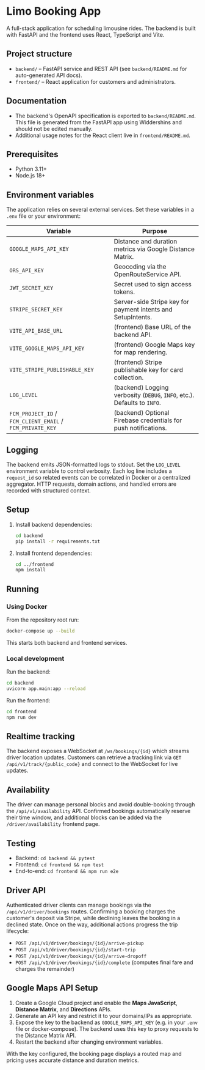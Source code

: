 # Limo Booking App

A full-stack application for scheduling limousine rides. The backend is built with FastAPI and the frontend uses React, TypeScript and Vite.

## Project structure

- `backend/` – FastAPI service and REST API (see `backend/README.md` for auto-generated API docs).
- `frontend/` – React application for customers and administrators.

## Documentation

- The backend's OpenAPI specification is exported to `backend/README.md`. This file is generated from the FastAPI app using Widdershins and should not be edited manually.
- Additional usage notes for the React client live in `frontend/README.md`.

## Prerequisites

- Python 3.11+
- Node.js 18+

## Environment variables

The application relies on several external services. Set these variables in a `.env` file or your environment:

| Variable | Purpose |
| --- | --- |
| `GOOGLE_MAPS_API_KEY` | Distance and duration metrics via Google Distance Matrix. |
| `ORS_API_KEY` | Geocoding via the OpenRouteService API. |
| `JWT_SECRET_KEY` | Secret used to sign access tokens. |
| `STRIPE_SECRET_KEY` | Server-side Stripe key for payment intents and SetupIntents. |
| `VITE_API_BASE_URL` | (frontend) Base URL of the backend API. |
| `VITE_GOOGLE_MAPS_API_KEY` | (frontend) Google Maps key for map rendering. |
| `VITE_STRIPE_PUBLISHABLE_KEY` | (frontend) Stripe publishable key for card collection. |
| `LOG_LEVEL` | (backend) Logging verbosity (`DEBUG`, `INFO`, etc.). Defaults to `INFO`. |
| `FCM_PROJECT_ID` / `FCM_CLIENT_EMAIL` / `FCM_PRIVATE_KEY` | (backend) Optional Firebase credentials for push notifications. |

## Logging


The backend emits JSON-formatted logs to stdout. Set the `LOG_LEVEL` environment
variable to control verbosity. Each log line includes a `request_id` so related
events can be correlated in Docker or a centralized aggregator. HTTP requests,
domain actions, and handled errors are recorded with structured context.

## Setup

1. Install backend dependencies:
   ```bash
   cd backend
   pip install -r requirements.txt
   ```
2. Install frontend dependencies:
   ```bash
   cd ../frontend
   npm install
   ```

## Running

### Using Docker

From the repository root run:

```bash
docker-compose up --build
```

This starts both backend and frontend services.

### Local development

Run the backend:

```bash
cd backend
uvicorn app.main:app --reload
```

Run the frontend:

```bash
cd frontend
npm run dev
```

## Realtime tracking

The backend exposes a WebSocket at `/ws/bookings/{id}` which streams driver
location updates. Customers can retrieve a tracking link via
`GET /api/v1/track/{public_code}` and connect to the WebSocket for live
updates.

## Availability

The driver can manage personal blocks and avoid double-booking through the
`/api/v1/availability` API. Confirmed bookings automatically reserve their time
window, and additional blocks can be added via the `/driver/availability`
frontend page.

## Testing

- Backend: `cd backend && pytest`
- Frontend: `cd frontend && npm test`
- End-to-end: `cd frontend && npm run e2e`

## Driver API

Authenticated driver clients can manage bookings via the `/api/v1/driver/bookings` routes. Confirming a booking charges the
customer's deposit via Stripe, while declining leaves the booking in a declined state. Once on the way, additional actions
progress the trip lifecycle:

- `POST /api/v1/driver/bookings/{id}/arrive-pickup`
- `POST /api/v1/driver/bookings/{id}/start-trip`
- `POST /api/v1/driver/bookings/{id}/arrive-dropoff`
- `POST /api/v1/driver/bookings/{id}/complete` (computes final fare and charges the remainder)

## Google Maps API Setup

1. Create a Google Cloud project and enable the **Maps JavaScript**, **Distance Matrix**, and **Directions** APIs.
2. Generate an API key and restrict it to your domains/IPs as appropriate.
3. Expose the key to the backend as `GOOGLE_MAPS_API_KEY` (e.g. in your `.env` file or docker-compose). The backend uses this key to proxy requests to the Distance Matrix API.
4. Restart the backend after changing environment variables.

With the key configured, the booking page displays a routed map and pricing uses accurate distance and duration metrics.
